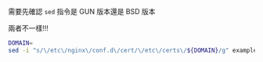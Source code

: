 
需要先確認 `sed` 指令是 GUN 版本還是 BSD 版本

兩者不一樣!!!

```bash
DOMAIN=
sed -i "s/\/etc\/nginx\/conf.d\/cert/\/etc\/certs\/${DOMAIN}/g" example.com.conf
```